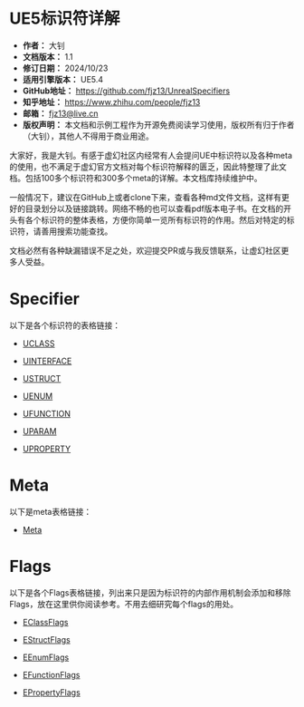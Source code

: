 # UE5标识符详解

- **作者：** 大钊
- **文档版本：** 1.1
- **修订日期：** 2024/10/23
- **适用引擎版本：** UE5.4
- **GitHub地址：** https://github.com/fjz13/UnrealSpecifiers
- **知乎地址：** https://www.zhihu.com/people/fjz13
- **邮箱：** fjz13@live.cn
- **版权声明：** 本文档和示例工程作为开源免费阅读学习使用，版权所有归于作者（大钊），其他人不得用于商业用途。

大家好，我是大钊。有感于虚幻社区内经常有人会提问UE中标识符以及各种meta的使用，也不满足于虚幻官方文档对每个标识符解释的匮乏，因此特整理了此文档。包括100多个标识符和300多个meta的详解。本文档库持续维护中。

一般情况下，建议在GitHub上或者clone下来，查看各种md文件文档，这样有更好的目录划分以及链接跳转。网络不畅的也可以查看pdf版本电子书。在文档的开头有各个标识符的整体表格，方便你简单一览所有标识符的作用。然后对特定的标识符，请善用搜索功能查找。

文档必然有各种缺漏错误不足之处，欢迎提交PR或与我反馈联系，让虚幻社区更多人受益。

# Specifier

以下是各个标识符的表格链接：

- [UCLASS](#Specifier_UCLASS)
- [UINTERFACE](#Specifier_UINTERFACE)

- [USTRUCT](#Specifier_USTRUCT)

- [UENUM](#Specifier_UENUM)
- [UFUNCTION](#Specifier_UFUNCTION)

- [UPARAM](#Specifier_UPARAM)

- [UPROPERTY](#Specifier_UPROPERTY)

# Meta

以下是meta表格链接：

- [Meta](Meta/Meta.md)

# Flags

以下是各个Flags表格链接，列出来只是因为标识符的内部作用机制会添加和移除Flags，放在这里供你阅读参考。不用去细研究每个flags的用处。

- [EClassFlags](#Flags_EClassFlags)

- [EStructFlags](#Flags_EStructFlags)

- [EEnumFlags](#Flags_EEnumFlags)

- [EFunctionFlags](#Flags_EFunctionFlags)

- [EPropertyFlags](#Flags_EPropertyFlags)